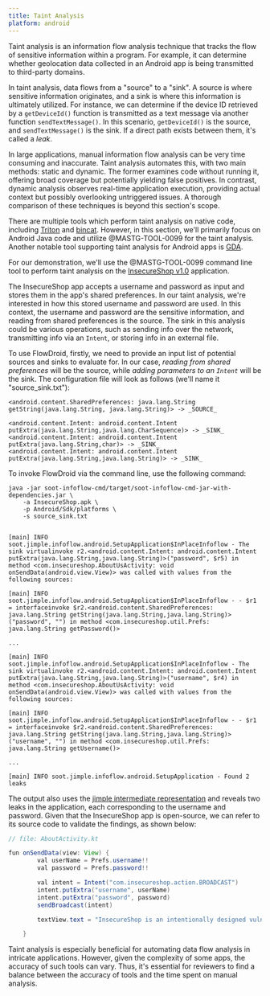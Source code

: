 ```yaml
---
title: Taint Analysis
platform: android
---
```


Taint analysis is an information flow analysis technique that tracks the flow of sensitive information within a program. For example, it can determine whether geolocation data collected in an Android app is being transmitted to third-party domains.

In taint analysis, data flows from a "source" to a "sink". A source is where sensitive information originates, and a sink is where this information is ultimately utilized. For instance, we can determine if the device ID retrieved by a `getDeviceId()` function is transmitted as a text message via another function `sendTextMessage()`. In this scenario, `getDeviceId()` is the source, and `sendTextMessage()` is the sink. If a direct path exists between them, it's called a _leak_.

In large applications, manual information flow analysis can be very time consuming and inaccurate. Taint analysis automates this, with two main methods: static and dynamic. The former examines code without running it, offering broad coverage but potentially yielding false positives. In contrast, dynamic analysis observes real-time application execution, providing actual context but possibly overlooking untriggered issues. A thorough comparison of these techniques is beyond this section's scope.

There are multiple tools which perform taint analysis on native code, including [Triton](https://github.com/jonathansalwan/Triton "Triton") and [bincat](https://github.com/airbus-seclab/bincat "bincat"). However, in this section, we'll primarily focus on Android Java code and utilize @MASTG-TOOL-0099 for the taint analysis. Another notable tool supporting taint analysis for Android apps is [GDA](https://github.com/charles2gan/GDA-android-reversing-Tool/wiki/GDA-Static-Taint-Analysis "GDA").

For our demonstration, we'll use the @MASTG-TOOL-0099 command line tool to perform taint analysis on the [InsecureShop v1.0](https://github.com/hax0rgb/InsecureShop/releases/tag/v1.0 "InsecureShop") application.

The InsecureShop app accepts a username and password as input and stores them in the app's shared preferences. In our taint analysis, we're interested in how this stored username and password are used. In this context, the username and password are the sensitive information, and reading from shared preferences is the source. The sink in this analysis could be various operations, such as sending info over the network, transmitting info via an `Intent`, or storing info in an external file.

To use FlowDroid, firstly, we need to provide an input list of potential sources and sinks to evaluate for. In our case, _reading from shared preferences_ will be the source, while _adding parameters to an `Intent`_ will be the sink. The configuration file will look as follows (we'll name it "source_sink.txt"):

```Jimple
<android.content.SharedPreferences: java.lang.String getString(java.lang.String, java.lang.String)> -> _SOURCE_

<android.content.Intent: android.content.Intent putExtra(java.lang.String,java.lang.CharSequence)> -> _SINK_
<android.content.Intent: android.content.Intent putExtra(java.lang.String,char)> -> _SINK_
<android.content.Intent: android.content.Intent putExtra(java.lang.String,java.lang.String)> -> _SINK_
```

To invoke FlowDroid via the command line, use the following command:

```shell
java -jar soot-infoflow-cmd/target/soot-infoflow-cmd-jar-with-dependencies.jar \
    -a InsecureShop.apk \
    -p Android/Sdk/platforms \
    -s source_sink.txt


[main] INFO soot.jimple.infoflow.android.SetupApplication$InPlaceInfoflow - The sink virtualinvoke r2.<android.content.Intent: android.content.Intent putExtra(java.lang.String,java.lang.String)>("password", $r5) in method <com.insecureshop.AboutUsActivity: void onSendData(android.view.View)> was called with values from the following sources:

[main] INFO soot.jimple.infoflow.android.SetupApplication$InPlaceInfoflow - - $r1 = interfaceinvoke $r2.<android.content.SharedPreferences: java.lang.String getString(java.lang.String,java.lang.String)>("password", "") in method <com.insecureshop.util.Prefs: java.lang.String getPassword()>

...

[main] INFO soot.jimple.infoflow.android.SetupApplication$InPlaceInfoflow - The sink virtualinvoke r2.<android.content.Intent: android.content.Intent putExtra(java.lang.String,java.lang.String)>("username", $r4) in method <com.insecureshop.AboutUsActivity: void onSendData(android.view.View)> was called with values from the following sources:

[main] INFO soot.jimple.infoflow.android.SetupApplication$InPlaceInfoflow - - $r1 = interfaceinvoke $r2.<android.content.SharedPreferences: java.lang.String getString(java.lang.String,java.lang.String)>("username", "") in method <com.insecureshop.util.Prefs: java.lang.String getUsername()>

...

[main] INFO soot.jimple.infoflow.android.SetupApplication - Found 2 leaks
```

The output also uses the [jimple intermediate representation](https://www.sable.mcgill.ca/soot/doc/soot/jimple/Jimple.html "Jimple") and reveals two leaks in the application, each corresponding to the username and password. Given that the InsecureShop app is open-source, we can refer to its source code to validate the findings, as shown below:

```java
// file: AboutActivity.kt

fun onSendData(view: View) {
        val userName = Prefs.username!!
        val password = Prefs.password!!

        val intent = Intent("com.insecureshop.action.BROADCAST")
        intent.putExtra("username", userName)
        intent.putExtra("password", password)
        sendBroadcast(intent)

        textView.text = "InsecureShop is an intentionally designed vulnerable android app built in Kotlin."

    }
```

Taint analysis is especially beneficial for automating data flow analysis in intricate applications. However, given the complexity of some apps, the accuracy of such tools can vary. Thus, it's essential for reviewers to find a balance between the accuracy of tools and the time spent on manual analysis.
